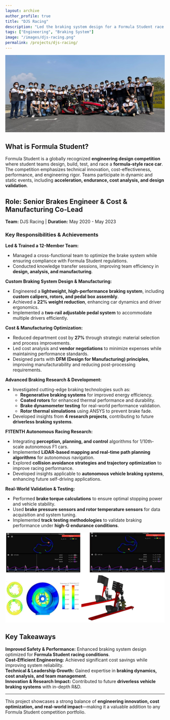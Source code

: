 ```yaml
---
layout: archive
author_profile: true
title: "DJS Racing"
description: "Led the braking system design for a Formula Student race car, achieving 22% weight reduction and 27% cost savings. Developed custom calipers, rotors, and pedal assemblies, and researched driverless braking, regenerative braking, and rotor thermal simulations."
tags: ["Engineering", "Braking System"]
image: "/images/djs-racing.png"
permalink: /projects/djs-racing/
---
```


![DJS Racing](/images/djs-racing_kari.png)
## **What is Formula Student?**
Formula Student is a globally recognized **engineering design competition** where student teams design, build, test, and race a **formula-style race car**. The competition emphasizes technical innovation, cost-effectiveness, performance, and engineering rigor. Teams participate in dynamic and static events, including **acceleration, endurance, cost analysis, and design validation**.

## **Role: Senior Brakes Engineer & Cost & Manufacturing Co-Lead**
**Team:** DJS Racing | **Duration:** May 2020 - May 2023

### **Key Responsibilities & Achievements**
 **Led & Trained a 12-Member Team:**
- Managed a cross-functional team to optimize the brake system while ensuring compliance with Formula Student regulations.
- Conducted knowledge transfer sessions, improving team efficiency in **design, analysis, and manufacturing**.

 **Custom Braking System Design & Manufacturing:**
- Engineered a **lightweight, high-performance braking system**, including **custom calipers, rotors, and pedal box assembly**.
- Achieved a **22% weight reduction**, enhancing car dynamics and driver ergonomics.
- Implemented a **two-rail adjustable pedal system** to accommodate multiple drivers efficiently.

 **Cost & Manufacturing Optimization:**
- Reduced department cost by **27%** through strategic material selection and process improvements.
- Led cost analysis and **vendor negotiations** to minimize expenses while maintaining performance standards.
- Designed parts with **DFM (Design for Manufacturing) principles**, improving manufacturability and reducing post-processing requirements.

 **Advanced Braking Research & Development:**
- Investigated cutting-edge braking technologies such as:
  - **Regenerative braking systems** for improved energy efficiency.
  - **Coated rotors** for enhanced thermal performance and durability.
  - **Brake dynamometer testing** for real-world performance validation.
  - **Rotor thermal simulations** using ANSYS to prevent brake fade.
- Developed insights from **4 research projects**, contributing to future **driverless braking systems**.

**F1TENTH Autonomous Racing Research:**
- Integrating **perception, planning, and control** algorithms for 1/10th-scale autonomous F1 cars.
- Implemented **LiDAR-based mapping and real-time path planning algorithms** for autonomous navigation.
- Explored **collision avoidance strategies and trajectory optimization** to improve racing performance.
- Developed insights applicable to **autonomous vehicle braking systems**, enhancing future self-driving applications.

 **Real-World Validation & Testing:**
- Performed **brake torque calculations** to ensure optimal stopping power and vehicle stability.
- Used **brake pressure sensors and rotor temperature sensors** for data acquisition and system tuning.
- Implemented **track testing methodologies** to validate braking performance under **high-G endurance conditions**.

![Design And Simulation](/images/racing_0.png)

## **Key Takeaways**
 **Improved Safety & Performance:** Enhanced braking system design optimized for **Formula Student racing conditions**.  
 **Cost-Efficient Engineering:** Achieved significant cost savings while improving system reliability.  
 **Technical & Leadership Growth:** Gained expertise in **braking dynamics, cost analysis, and team management**.  
 **Innovation & Research Impact:** Contributed to future **driverless vehicle braking systems** with in-depth R&D.  

---
This project showcases a strong balance of **engineering innovation, cost optimization, and real-world impact**—making it a valuable addition to any Formula Student competition portfolio. 

